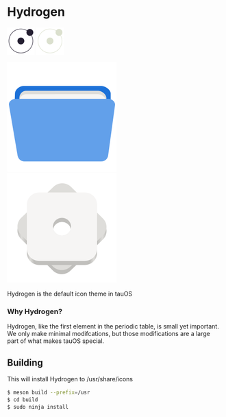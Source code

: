 # Hydrogen

![Light screenshot](logo.png#gh-light-mode-only)
![Dark screenshot](logo-dark.png#gh-dark-mode-only)

![](Hydrogen/scalable/apps/org.gnome.Nautilus.svg)  ![](Hydrogen/scalable/apps/systemsettings.svg)

Hydrogen is the default icon theme in tauOS

### Why Hydrogen?

Hydrogen, like the first element in the periodic table, is small yet important.
We only make minimal modifcations, but those modifications are a large part of what makes tauOS special.

## Building

This will install Hydrogen to /usr/share/icons

```sh
$ meson build --prefix=/usr
$ cd build
$ sudo ninja install
```
